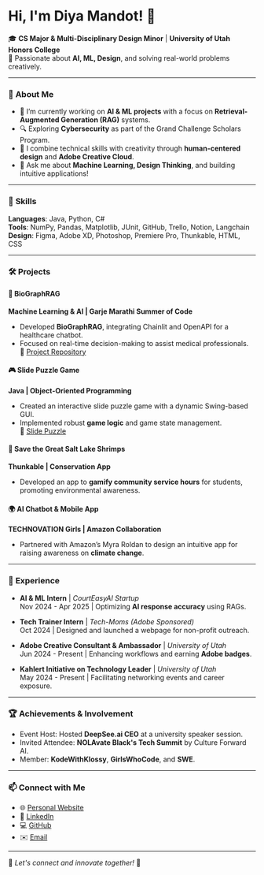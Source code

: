 # Hi, I'm Diya Mandot! 👋

🎓 **CS Major & Multi-Disciplinary Design Minor** | **University of Utah Honors College**  
🌟 Passionate about **AI, ML, Design**, and solving real-world problems creatively.  

---

### 🚀 **About Me**
- 🌱 I’m currently working on **AI & ML projects** with a focus on **Retrieval-Augmented Generation (RAG)** systems.
- 🔍 Exploring **Cybersecurity** as part of the Grand Challenge Scholars Program.
- 🎨 I combine technical skills with creativity through **human-centered design** and **Adobe Creative Cloud**.  
- 💬 Ask me about **Machine Learning, Design Thinking**, and building intuitive applications!  

---

### 🔧 **Skills**
**Languages**: Java, Python, C#  
**Tools**: NumPy, Pandas, Matplotlib, JUnit, GitHub, Trello, Notion, Langchain  
**Design**: Figma, Adobe XD, Photoshop, Premiere Pro, Thunkable, HTML, CSS  

---

### 🛠️ **Projects**

#### 🏥 **BioGraphRAG**  
**Machine Learning & AI | Garje Marathi Summer of Code**  
- Developed **BioGraphRAG**, integrating Chainlit and OpenAPI for a healthcare chatbot.  
- Focused on real-time decision-making to assist medical professionals.  
🔗 [Project Repository](https://github.com/devingupta1/BioGraphRAG)

#### 🎮 **Slide Puzzle Game**  
**Java | Object-Oriented Programming**  
- Created an interactive slide puzzle game with a dynamic Swing-based GUI.  
- Implemented robust **game logic** and game state management.  
🔗 [Slide Puzzle](https://github.com/Diya-Mandot/Slide-Puzzle)

#### 🌱 **Save the Great Salt Lake Shrimps**  
**Thunkable | Conservation App**  
- Developed an app to **gamify community service hours** for students, promoting environmental awareness.  

#### 🌍 **AI Chatbot & Mobile App**  
**TECHNOVATION Girls | Amazon Collaboration**  
- Partnered with Amazon’s Myra Roldan to design an intuitive app for raising awareness on **climate change**.  

---

### 💼 **Experience**

- **AI & ML Intern** | *CourtEasyAI Startup*  
   Nov 2024 - Apr 2025 | Optimizing **AI response accuracy** using RAGs.

- **Tech Trainer Intern** | *Tech-Moms (Adobe Sponsored)*  
   Oct 2024 | Designed and launched a webpage for non-profit outreach.

- **Adobe Creative Consultant & Ambassador** | *University of Utah*  
   Jun 2024 - Present | Enhancing workflows and earning **Adobe badges**.

- **Kahlert Initiative on Technology Leader** | *University of Utah*  
   May 2024 - Present | Facilitating networking events and career exposure.

---

### 🏆 **Achievements & Involvement**
- Event Host: Hosted **DeepSee.ai CEO** at a university speaker session.  
- Invited Attendee: **NOLAvate Black's Tech Summit** by Culture Forward AI.  
- Member: **KodeWithKlossy**, **GirlsWhoCode**, and **SWE**.  

---

### 📫 **Connect with Me**  
- 🌐 [Personal Website](https://diyamandot.weebly.com)  
- 🔗 [LinkedIn](https://www.linkedin.com/in/diya-mandot/)  
- 💻 [GitHub](https://github.com/Diya-Mandot)  
- ✉️ [Email](mailto:u1454751@utah.edu)

---

🌟 *Let's connect and innovate together!* 🚀

